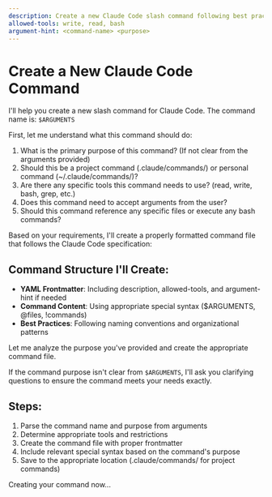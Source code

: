 ```yaml
---
description: Create a new Claude Code slash command following best practices
allowed-tools: write, read, bash
argument-hint: <command-name> <purpose>
---
```


# Create a New Claude Code Command

I'll help you create a new slash command for Claude Code. The command name is: `$ARGUMENTS`

First, let me understand what this command should do:

1. What is the primary purpose of this command? (If not clear from the arguments provided)
2. Should this be a project command (.claude/commands/) or personal command (~/.claude/commands/)?
3. Are there any specific tools this command needs to use? (read, write, bash, grep, etc.)
4. Does this command need to accept arguments from the user?
5. Should this command reference any specific files or execute any bash commands?

Based on your requirements, I'll create a properly formatted command file that follows the Claude Code specification:

## Command Structure I'll Create:

- **YAML Frontmatter**: Including description, allowed-tools, and argument-hint if needed
- **Command Content**: Using appropriate special syntax ($ARGUMENTS, @files, !commands)
- **Best Practices**: Following naming conventions and organizational patterns

Let me analyze the purpose you've provided and create the appropriate command file.

If the command purpose isn't clear from `$ARGUMENTS`, I'll ask you clarifying questions to ensure the command meets your needs exactly.

## Steps:

1. Parse the command name and purpose from arguments
2. Determine appropriate tools and restrictions
3. Create the command file with proper frontmatter
4. Include relevant special syntax based on the command's purpose
5. Save to the appropriate location (.claude/commands/ for project commands)

Creating your command now...